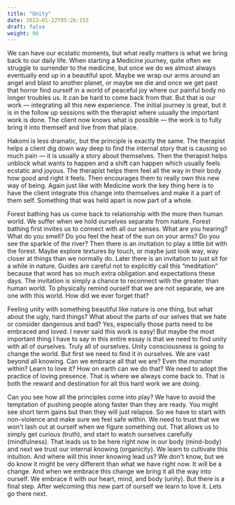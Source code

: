 ```yaml
---
title: "Unity"
date: 2022–01-22T05:26:15Z
draft: false
weight: 90
---
```

We can have our ecstatic moments, but what really matters is what we bring back to our daily life. When starting a Medicine journey, quite often we struggle to surrender to the medicine, but once we do we almost always eventually end up in a beautiful spot. Maybe we wrap our arms around an angel and blast to another planet, or maybe we die and once we get past that horror find ourself in a world of peaceful joy where our painful body no longer troubles us. It can be hard to come back from that. But that is our work — integrating all this new experience. The initial journey is great, but it is in the follow up sessions with the therapist where usually the important work is done. The client now knows what is possible — the work is to fully bring it into themself and live from that place.  

Hakomi is less dramatic, but the principle is exactly the same. The therapist helps a client dig down way deep to find the internal story that is causing so much pain  — it is usually a story about themselves. Then the therapist helps unblock what wants to happen and a shift can happen which usually feels ecstatic and joyous. The therapist helps them feel all the way in their body how good and right it feels. Then encourages them to really own this new way of being. Again just like with Medicine work the key thing here is to have the client integrate this change into themselves and make it a part of them self. Something that was held apart is now part of a whole.

Forest bathing has us come back to relationship with the more then human world. We suffer when we hold ourselves separate from nature. Forest bathing first invites us to connect with all our senses. What are you hearing? What do you smell? Do you feel the heat of the sun on your arms? Do you see the sparkle of the river? Then there is an invitation to play a little bit with the forest. Maybe explore textures by touch, or maybe just look way, way closer at things than we normally do. Later there is an invitation to just sit for a while in nature. Guides are careful not to explicitly call this “meditation” because that word has so much extra obligation and expectations these days. The invitation is simply a chance to reconnect with the greater than human world. To physically remind ourself that we are not separate, we are one with this world. How did we ever forget that?  

Feeling unity with something beautiful like nature is one thing, but what about the ugly, hard things?
What about the parts of our selves that we hate or consider dangerous and bad? Yes, especially those parts need to be embraced and loved. I never said this work is easy! But maybe the most important thing I have to say in this entire essay is that we need to find unity with all of ourselves. Truly all of ourselves. Unity consciousness is going to change the world. But first we need to find it in ourselves. We are vast beyond all knowing. Can we embrace all that we are? Even the monster within? Learn to love it? How on earth can we do that? We need to adopt the practice of loving presence. That is where we always come back to. That is both the reward and destination for all this hard work we are doing.

Can you see how all the principles come into play? We have to avoid the temptation of pushing people along faster than they are ready. You might see short term gains but then they will just relapse. So we have to start with non-violence and make sure we feel safe within. We need to trust that we won't lash out at ourself when we figure something out. That allows us to simply get curious (truth), and start to watch ourselves carefully (mindfulness). That leads us to be here right now in our body (mind-body) and next we trust our internal knowing (organicity). We learn to cultivate this intuition. And where will this inner knowing lead us? We don't know, but we do know it might be very different than what we have right now. It will be a change. And when we embrace this change we bring it all the way into ourself.  We embrace it with our heart, mind, and body (unity). But there is a final step. After welcoming this new part of ourself we learn to love it. Lets go there next.